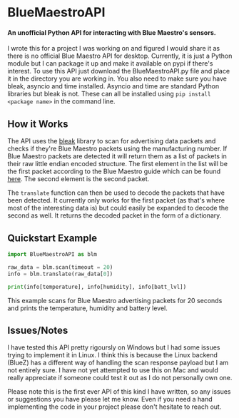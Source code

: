 # BlueMaestroAPI
#### An unofficial Python API for interacting with Blue Maestro's sensors.  

I wrote this for a project I was working on and figured I would share it as there is no official Blue Maestro API for desktop. Currently, it is just a Python module but I can package it up and make it available on pypi if there's interest. To use this API just download the BlueMaestroAPI.py file and place it in the directory you are working in. You also need to make sure you have bleak, asyncio and time installed. Asyncio and time are standard Python libraries but bleak is not. These can all be installed using `pip install <package name>` in the command line. 

## How it Works
The API uses the [bleak](https://github.com/hbldh/bleak) library to scan for advertising data packets and checks if they're Blue Maestro packets using the manufacturing number. If Blue Maestro packets are detected it will return them as a list of packets in their raw little endian encoded structure. The first element in the list will be the first packet according to the Blue Maestro guide which can be found [here](https://usermanual.wiki/Document/TemperatureHumidityDataLoggerCommandsAPI24.2837071165/html). The second element is the second packet. 

The `translate` function can then be used to decode the packets that have been detected. It currently only works for the first packet (as that's where most of the interesting data is) but could easily be expanded to decode the second as well. It returns the decoded packet in the form of a dictionary.

## Quickstart Example
```python
import BlueMaestroAPI as blm

raw_data = blm.scan(timeout = 20)
info = blm.translate(raw_data[0])

print(info[temperature], info[humidity], info[batt_lvl])
```
  
This example scans for Blue Maestro advertising packets for 20 seconds and prints the temperature, humidity and battery level. 

## Issues/Notes
I have tested this API pretty rigoursly on Windows but I had some issues trying to implement it in Linux. I think this is because the Linux backend (BlueZ) has a different way of handling the scan response payload but I am not entirely sure. I have not yet attempted to use this on Mac and would really appreciate if someone could test it out as I do not personally own one.

Please note this is the first ever API of this kind I have written, so any issues or suggestions you have please let me know. Even if you need a hand implementing the code in your project please don't hesitate to reach out.
